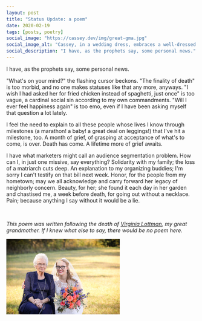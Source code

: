 ```yaml
---
layout: post
title: "Status Update: a poem"
date: 2020-02-19
tags: [posts, poetry]
social_image: "https://cassey.dev/img/great-gma.jpg"
social_image_alt: "Cassey, in a wedding dress, embraces a well-dressed elderly woman"
social_description: "I have, as the prophets say, some personal news."
---
```


I have, as the prophets say,
some personal news.

"What's on your mind?" the flashing cursor beckons.
"The finality of death" is too morbid,
and no one makes statuses like that any more, anyways.
"I wish I had asked her for fried chicken instead of spaghetti, just once" is too vague,
a cardinal social sin according to my own commandments.
"Will I ever feel happiness again" is too emo,
even if I have been asking myself that question a lot lately.

I feel the need to explain to all these people
whose lives I know through milestones
(a marathon! a baby! a great deal on leggings!)
that I've hit a milestone, too.
A month of grief, of grasping at acceptance of what's to come, is over.
Death has come. A lifetime more of grief awaits.

I have what marketers might call an audience segmentation problem.
How can I, in just one missive, say everything?
Solidarity with my family;
the loss of a matriarch cuts deep.
An explanation to my organizing buddies;
I'm sorry I can't testify on that bill next week.
Honor, for the people from my hometown;
may we all acknowledge and carry forward her legacy of neighborly concern.
Beauty, for her;
she found it each day in her garden and chastised me, a week before death, for going out without a necklace.
Pain;
because anything I say without it would be a lie.

<br />

_This poem was written following the death of [Virginia Lottman](https://www.gerdesmeyerfh.com/obituary/virginia-lottman), my great grandmother. If I knew what else to say, there would be no poem here._

<img width="300" height="200" class="center-block" style="margin-bottom: 20px" src="/img/great-gma.jpg" alt="Cassey, in a wedding dress, embraces a well-dressed elderly woman">
